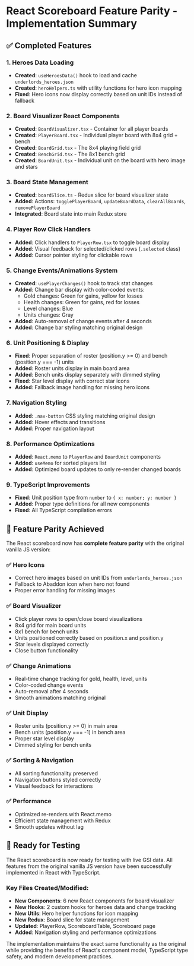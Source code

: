 # React Scoreboard Feature Parity - Implementation Summary

## ✅ Completed Features

### 1. Heroes Data Loading
- **Created**: `useHeroesData()` hook to load and cache `underlords_heroes.json`
- **Created**: `heroHelpers.ts` with utility functions for hero icon mapping
- **Fixed**: Hero icons now display correctly based on unit IDs instead of fallback

### 2. Board Visualizer React Components
- **Created**: `BoardVisualizer.tsx` - Container for all player boards
- **Created**: `PlayerBoard.tsx` - Individual player board with 8x4 grid + bench
- **Created**: `BoardGrid.tsx` - The 8x4 playing field grid
- **Created**: `BenchGrid.tsx` - The 8x1 bench grid  
- **Created**: `BoardUnit.tsx` - Individual unit on the board with hero image and stars

### 3. Board State Management
- **Created**: `boardSlice.ts` - Redux slice for board visualizer state
- **Added**: Actions: `togglePlayerBoard`, `updateBoardData`, `clearAllBoards`, `removePlayerBoard`
- **Integrated**: Board state into main Redux store

### 4. Player Row Click Handlers
- **Added**: Click handlers to `PlayerRow.tsx` to toggle board display
- **Added**: Visual feedback for selected/clicked rows (`.selected` class)
- **Added**: Cursor pointer styling for clickable rows

### 5. Change Events/Animations System
- **Created**: `usePlayerChanges()` hook to track stat changes
- **Added**: Change bar display with color-coded events:
  - Gold changes: Green for gains, yellow for losses
  - Health changes: Green for gains, red for losses  
  - Level changes: Blue
  - Units changes: Gray
- **Added**: Auto-removal of change events after 4 seconds
- **Added**: Change bar styling matching original design

### 6. Unit Positioning & Display
- **Fixed**: Proper separation of roster (position.y >= 0) and bench (position.y === -1) units
- **Added**: Roster units display in main board area
- **Added**: Bench units display separately with dimmed styling
- **Fixed**: Star level display with correct star icons
- **Added**: Fallback image handling for missing hero icons

### 7. Navigation Styling
- **Added**: `.nav-button` CSS styling matching original design
- **Added**: Hover effects and transitions
- **Added**: Proper navigation layout

### 8. Performance Optimizations
- **Added**: `React.memo` to `PlayerRow` and `BoardUnit` components
- **Added**: `useMemo` for sorted players list
- **Added**: Optimized board updates to only re-render changed boards

### 9. TypeScript Improvements
- **Fixed**: Unit position type from `number` to `{ x: number; y: number }`
- **Added**: Proper type definitions for all new components
- **Fixed**: All TypeScript compilation errors

## 🎯 Feature Parity Achieved

The React scoreboard now has **complete feature parity** with the original vanilla JS version:

### ✅ Hero Icons
- Correct hero images based on unit IDs from `underlords_heroes.json`
- Fallback to Abaddon icon when hero not found
- Proper error handling for missing images

### ✅ Board Visualizer
- Click player rows to open/close board visualizations
- 8x4 grid for main board units
- 8x1 bench for bench units
- Units positioned correctly based on position.x and position.y
- Star levels displayed correctly
- Close button functionality

### ✅ Change Animations
- Real-time change tracking for gold, health, level, units
- Color-coded change events
- Auto-removal after 4 seconds
- Smooth animations matching original

### ✅ Unit Display
- Roster units (position.y >= 0) in main area
- Bench units (position.y === -1) in bench area
- Proper star level display
- Dimmed styling for bench units

### ✅ Sorting & Navigation
- All sorting functionality preserved
- Navigation buttons styled correctly
- Visual feedback for interactions

### ✅ Performance
- Optimized re-renders with React.memo
- Efficient state management with Redux
- Smooth updates without lag

## 🚀 Ready for Testing

The React scoreboard is now ready for testing with live GSI data. All features from the original vanilla JS version have been successfully implemented in React with TypeScript.

### Key Files Created/Modified:
- **New Components**: 6 new React components for board visualizer
- **New Hooks**: 2 custom hooks for heroes data and change tracking  
- **New Utils**: Hero helper functions for icon mapping
- **New Redux**: Board slice for state management
- **Updated**: PlayerRow, ScoreboardTable, Scoreboard page
- **Added**: Navigation styling and performance optimizations

The implementation maintains the exact same functionality as the original while providing the benefits of React's component model, TypeScript type safety, and modern development practices.
